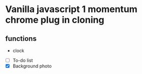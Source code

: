 # Vanilla javascript 1 momentum chrome plug in cloning

## functions
* clock
- [ ] To-do list
- [x] Background photo